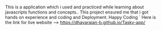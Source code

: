 This is a application which i used and practiced while learning about javascripts functions and concepts.. This project ensured me that i got  hands on experience and coding and Deployment.
Happy Coding `
Here is the link for live website --> https://dhayarajan-b.github.io/Tasky-app/
